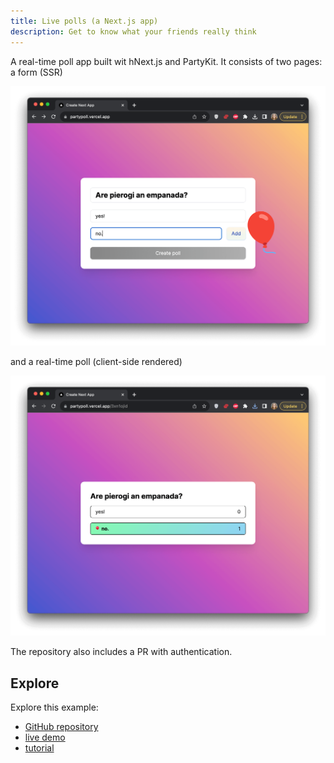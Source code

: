 ```yaml
---
title: Live polls (a Next.js app)
description: Get to know what your friends really think
---
```


A real-time poll app built wit hNext.js and PartyKit. It consists of two pages: a form (SSR)

![poll form](../../../../assets/tutorials/add-partykit-to-a-nextjs-app/page1-1.png)

and a real-time poll (client-side rendered)

![live poll page](../../../../assets/tutorials/add-partykit-to-a-nextjs-app/page1-2.png)

The repository also includes a PR with authentication.

## Explore

Explore this example:

- [GitHub repository](https://github.com/partykit/partypoll)
- [live demo](https://partypoll.vercel.app/)
- [tutorial](https://docs.partykit.io/tutorials/add-partykit-to-a-nextjs-app/)
